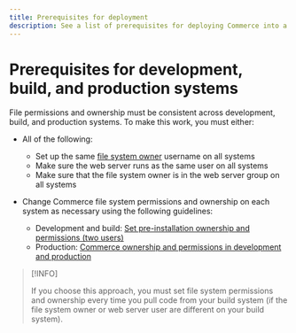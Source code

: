 ```yaml
---
title: Prerequisites for deployment
description: See a list of prerequisites for deploying Commerce into a development, build, or production system.
---
```


# Prerequisites for development, build, and production systems

File permissions and ownership must be consistent across development, build, and production systems. To make this work, you must either:

- All of the following:

  - Set up the same [file system owner](https://glossary.magento.com/magento-file-system-owner) username on all systems
  - Make sure the web server runs as the same user on all systems
  - Make sure that the file system owner is in the web server group on all systems

- Change Commerce file system permissions and ownership on each system as necessary using the following guidelines:

  - Development and build: [Set pre-installation ownership and permissions (two users)](file-system-permissions.md#set-up-two-owners-for-default-or-developer-mode)
  - Production: [Commerce ownership and permissions in development and production](file-system-permissions.md)

>[!INFO]
>
>If you choose this approach, you must set file system permissions and ownership every time you pull code from your build system (if the file system owner or web server user are different on your build system).
